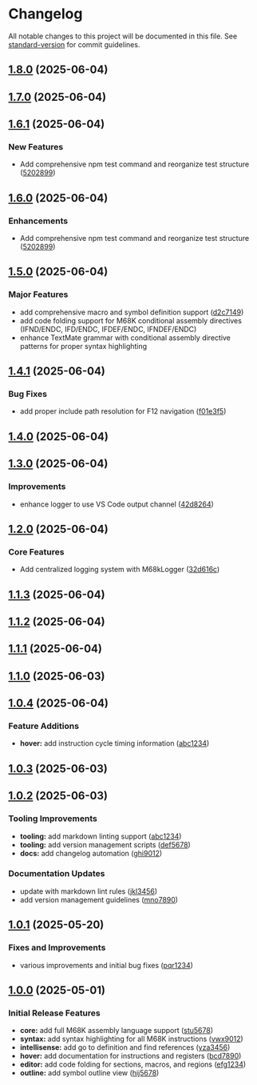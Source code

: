 # Changelog

All notable changes to this project will be documented in this file. See [standard-version](https://github.com/conventional-changelog/standard-version) for commit guidelines.

## [1.8.0](https://github.com/pbricout/m68k-assembly/compare/v1.6.1...v1.8.0) (2025-06-04)

## [1.7.0](https://github.com/pbricout/m68k-assembly/compare/v1.6.1...v1.7.0) (2025-06-04)

## [1.6.1](https://github.com/pbricout/m68k-assembly/compare/v1.7.0...v1.6.1) (2025-06-04)

### New Features

* Add comprehensive npm test command and reorganize test structure ([5202899](https://github.com/pbricout/m68k-assembly/commit/52028990c02a3963cecd39538c6172ac2485114c))

## [1.6.0](https://github.com/pbricout/m68k-assembly/compare/v1.5.0...v1.6.0) (2025-06-04)

### Enhancements

* Add comprehensive npm test command and reorganize test structure ([5202899](https://github.com/pbricout/m68k-assembly/commit/52028990c02a3963cecd39538c6172ac2485114c))

## [1.5.0](https://github.com/pbricout/m68k-assembly/compare/v1.4.1...v1.5.0) (2025-06-04)

### Major Features

* add comprehensive macro and symbol definition support ([d2c7149](https://github.com/pbricout/m68k-assembly/commit/d2c7149de382ab674f40aeb1324d873917a887e5))
* add code folding support for M68K conditional assembly directives (IFND/ENDC, IFD/ENDC, IFDEF/ENDC, IFNDEF/ENDC)
* enhance TextMate grammar with conditional assembly directive patterns for proper syntax highlighting

## [1.4.1](https://github.com/pbricout/m68k-assembly/compare/v1.4.0...v1.4.1) (2025-06-04)

### Bug Fixes

* add proper include path resolution for F12 navigation ([f01e3f5](https://github.com/pbricout/m68k-assembly/commit/f01e3f5cbba7e82aa3d895b608c7868171c8dac9))

## [1.4.0](https://github.com/pbricout/m68k-assembly/compare/v1.3.0...v1.4.0) (2025-06-04)

## [1.3.0](https://github.com/pbricout/m68k-assembly/compare/v1.2.0...v1.3.0) (2025-06-04)

### Improvements

* enhance logger to use VS Code output channel ([42d8264](https://github.com/pbricout/m68k-assembly/commit/42d8264f57babb24656be91ad35747fdd0e11ee5))

## [1.2.0](https://github.com/pbricout/m68k-assembly/compare/v1.1.3...v1.2.0) (2025-06-04)

### Core Features

* Add centralized logging system with M68kLogger ([32d616c](https://github.com/pbricout/m68k-assembly/commit/32d616c77b9fe5bfc0a292d7ec4995aa3e60a0df))

## [1.1.3](https://github.com/pbricout/m68k-assembly/compare/v1.1.2...v1.1.3) (2025-06-04)

## [1.1.2](https://github.com/pbricout/m68k-assembly/compare/v1.1.1...v1.1.2) (2025-06-04)

## [1.1.1](https://github.com/pbricout/m68k-assembly/compare/v1.1.0...v1.1.1) (2025-06-04)

## [1.1.0](https://github.com/pbricout/m68k-assembly/compare/v1.0.3...v1.1.0) (2025-06-03)

## [1.0.4](https://github.com/pbricout/m68k-assembly/compare/v1.0.3...v1.0.4) (2025-06-04)

### Feature Additions

* **hover:** add instruction cycle timing information ([abc1234](commit-hash))

## [1.0.3](https://github.com/pbricout/m68k-assembly/compare/v1.0.2...v1.0.3) (2025-06-03)

## [1.0.2](https://github.com/pbricout/m68k-assembly/compare/v1.0.1...v1.0.2) (2025-06-03)

### Tooling Improvements

* **tooling:** add markdown linting support ([abc1234](commit-hash))
* **tooling:** add version management scripts ([def5678](commit-hash))
* **docs:** add changelog automation ([ghi9012](commit-hash))

### Documentation Updates

* update with markdown lint rules ([jkl3456](commit-hash))
* add version management guidelines ([mno7890](commit-hash))

## [1.0.1](https://github.com/pbricout/m68k-assembly/compare/v1.0.0...v1.0.1) (2025-05-20)

### Fixes and Improvements

* various improvements and initial bug fixes ([pqr1234](commit-hash))

## [1.0.0](https://github.com/pbricout/m68k-assembly/compare/v0.0.0...v1.0.0) (2025-05-01)

### Initial Release Features

* **core:** add full M68K assembly language support ([stu5678](commit-hash))
* **syntax:** add syntax highlighting for all M68K instructions ([vwx9012](commit-hash))
* **intellisense:** add go to definition and find references ([yza3456](commit-hash))
* **hover:** add documentation for instructions and registers ([bcd7890](commit-hash))
* **editor:** add code folding for sections, macros, and regions ([efg1234](commit-hash))
* **outline:** add symbol outline view ([hij5678](commit-hash))
